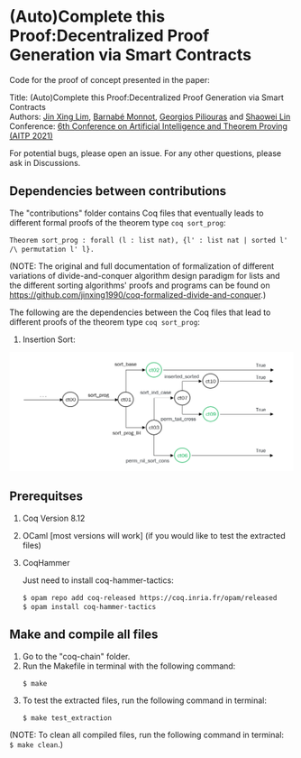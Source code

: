 # (Auto)Complete this Proof:Decentralized Proof Generation via Smart Contracts

Code for the proof of concept presented in the paper:  

Title: (Auto)Complete this Proof:Decentralized Proof Generation via Smart Contracts   
Authors: [Jin Xing Lim](https://www.linkedin.com/in/jin-xing-lim-840814189/), [Barnabé Monnot](https://barnabemonnot.com/), [Georgios Piliouras](https://people.sutd.edu.sg/~georgios/) and [Shaowei Lin](https://shaoweilin.github.io/)   
Conference: [6th Conference on Artificial Intelligence and Theorem Proving (AITP 2021)](http://aitp-conference.org/2021/)

For potential bugs, please open an issue.
For any other questions, please ask in Discussions.

## Dependencies between contributions

The "contributions" folder contains Coq files that eventually leads to different formal proofs of the theorem type `coq sort_prog`:
```coq
Theorem sort_prog : forall (l : list nat), {l' : list nat | sorted l' /\ permutation l' l}.
```

(NOTE: The original and full documentation of formalization of different variations of divide-and-conquer algorithm design paradigm for lists and the different sorting algorithms' proofs and programs can be found on https://github.com/jinxing1990/coq-formalized-divide-and-conquer.)

The following are the dependencies between the Coq files that lead to different proofs of the theorem type `coq sort_prog`:

1. Insertion Sort:

![Insertion Sort](/images/isort_dep.png)

## Prerequitses

1. Coq Version 8.12
2. OCaml [most versions will work] (if you would like to test the extracted files)
3. CoqHammer

    Just need to install coq-hammer-tactics:
    ```
    $ opam repo add coq-released https://coq.inria.fr/opam/released
    $ opam install coq-hammer-tactics
    ```

## Make and compile all files

1. Go to the "coq-chain" folder.
2. Run the Makefile in terminal with the following command:
    ```
    $ make
    ```
3. To test the extracted files, run the following command in terminal:
    ```
    $ make test_extraction
    ```
(NOTE: To clean all compiled files, run the following command in terminal: ` $ make clean`.)